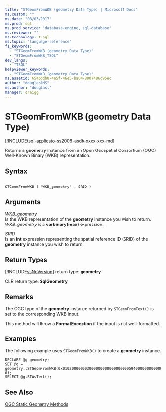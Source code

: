 ```yaml
---
title: "STGeomFromWKB (geometry Data Type) | Microsoft Docs"
ms.custom: ""
ms.date: "08/03/2017"
ms.prod: sql
ms.prod_service: "database-engine, sql-database"
ms.reviewer: ""
ms.technology: t-sql
ms.topic: "language-reference"
f1_keywords: 
  - "STGeomFromWKB (geometry Data Type)"
  - "STGeomFromWKB_TSQL"
dev_langs: 
  - "TSQL"
helpviewer_keywords: 
  - "STGeomFromWKB (geometry Data Type)"
ms.assetid: 6546ddb0-4a5f-46e5-ba04-8007486c95ec
author: "douglaslMS"
ms.author: "douglasl"
manager: craigg
---
```

# STGeomFromWKB (geometry Data Type)
[!INCLUDE[tsql-appliesto-ss2008-asdb-xxxx-xxx-md](../../includes/tsql-appliesto-ss2008-asdb-xxxx-xxx-md.md)]

Returns a **geometry** instance from an Open Geospatial Consortium (OGC) Well-Known Binary (WKB) representation.
  
## Syntax  
  
```  
  
STGeomFromWKB ( 'WKB_geometry' , SRID )  
```  
  
## Arguments  
 *WKB_geometry*  
 Is the WKB representation of the **geometry** instance you wish to return. *WKB_geometry* is a **varbinary(max)** expression.  
  
 *SRID*  
 Is an **int** expression representing the spatial reference ID (SRID) of the **geometry** instance you wish to return.  
  
## Return Types  
 [!INCLUDE[ssNoVersion](../../includes/ssnoversion-md.md)] return type: **geometry**  
  
 CLR return type: **SqlGeometry**  
  
## Remarks  
 The OGC type of the **geometry** instance returned by `STGeomFromText()` is set to the corresponding WKB input.  
  
 This method will throw a **FormatException** if the input is not well-formatted.  
  
## Examples  
 The following example uses `STGeomFromWKB()` to create a **geometry** instance.  
  
```  
DECLARE @g geometry;   
SET @g = geometry::STGeomFromWKB(0x010200000003000000000000000000594000000000000059400000000000003440000000000080664000000000008066400000000000806640, 0);  
SELECT @g.STAsText();  
```  
  
## See Also  
 [OGC Static Geometry Methods](../../t-sql/spatial-geometry/ogc-static-geometry-methods.md)  
  
  

